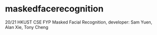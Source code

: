 # maskedfacerecognition
20/21 HKUST CSE FYP Masked Facial Recognition, developer: Sam Yuen, Alan Xie, Tony Cheng
